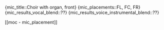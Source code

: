 
{mic_title::Choir with organ, front}
{mic_placements::FL, FC, FR}
{mic_results_vocal_blend::??}
{mic_results_voice_instrumental_blend::??}

[[moc - mic_placement]]